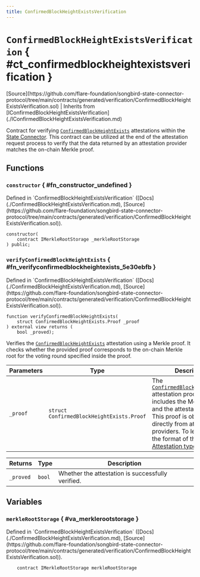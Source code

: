 ```yaml
---
title: ConfirmedBlockHeightExistsVerification
---
```


<!-- This is an autogenerated file. Do not edit! -->

# `ConfirmedBlockHeightExistsVerification` { #ct_confirmedblockheightexistsverification }

<div class="api-node-source" markdown>
[Source](https://github.com/flare-foundation/songbird-state-connector-protocol/tree/main/contracts/generated/verification/ConfirmedBlockHeightExistsVerification.sol) | Inherits from [IConfirmedBlockHeightExistsVerification](./IConfirmedBlockHeightExistsVerification.md)
</div>

<div class="api-node-internal" markdown>

Contract for verifying [`ConfirmedBlockHeightExists`](../attestation-types/ConfirmedBlockHeightExists.md) attestations within the [State Connector](https://docs.flare.network/tech/state-connector/).
This contract can be utilized at the end of the attestation request process to verify that the data
returned by an attestation provider matches the on-chain Merkle proof.

</div>

<div class="api-node-type" markdown>

## Functions

<div class="api-node" markdown>

### `constructor` { #fn_constructor_undefined }

<div class="api-node-source" markdown>
Defined in `ConfirmedBlockHeightExistsVerification` ([Docs](./ConfirmedBlockHeightExistsVerification.md), [Source](https://github.com/flare-foundation/songbird-state-connector-protocol/tree/main/contracts/generated/verification/ConfirmedBlockHeightExistsVerification.sol)).
</div>

<div class="api-node-internal" markdown>

```solidity
constructor(
    contract IMerkleRootStorage _merkleRootStorage
) public;
```

</div>
</div>

<div class="api-node" markdown>

### `verifyConfirmedBlockHeightExists` { #fn_verifyconfirmedblockheightexists_5e30ebfb }

<div class="api-node-source" markdown>
Defined in `ConfirmedBlockHeightExistsVerification` ([Docs](./ConfirmedBlockHeightExistsVerification.md), [Source](https://github.com/flare-foundation/songbird-state-connector-protocol/tree/main/contracts/generated/verification/ConfirmedBlockHeightExistsVerification.sol)).
</div>

<div class="api-node-internal" markdown>

```solidity
function verifyConfirmedBlockHeightExists(
    struct ConfirmedBlockHeightExists.Proof _proof
) external view returns (
    bool _proved);
```

Verifies the [`ConfirmedBlockHeightExists`](../attestation-types/ConfirmedBlockHeightExists.md) attestation using a Merkle proof.
It checks whether the provided proof corresponds to the on-chain Merkle root for the voting round specified inside the proof.

| Parameters | Type | Description |
| ---------- | ---- | ----------- |
| `_proof` | `struct ConfirmedBlockHeightExists.Proof` | The [`ConfirmedBlockHeightExists`](../attestation-types/ConfirmedBlockHeightExists.md) attestation proof, which includes the Merkle proof and the attestation data.               This proof is obtained directly from attestation providers.               To learn about the format of this data, see [Attestation types](https://github.com/flare-foundation/songbird-state-connector-protocol/blob/main/specs/attestations/attestation-type-definition.md). |

| Returns | Type | Description |
| ------- | ---- | ----------- |
| `_proved` | `bool` | Whether the attestation is successfully verified. |
</div>
</div>

</div>

<div class="api-node-type" markdown>

## Variables

<div class="api-node" markdown>

### `merkleRootStorage` { #va_merklerootstorage }

<div class="api-node-source" markdown>
Defined in `ConfirmedBlockHeightExistsVerification` ([Docs](./ConfirmedBlockHeightExistsVerification.md), [Source](https://github.com/flare-foundation/songbird-state-connector-protocol/tree/main/contracts/generated/verification/ConfirmedBlockHeightExistsVerification.sol)).
</div>

<div class="api-node-internal" markdown>

```solidity
    contract IMerkleRootStorage merkleRootStorage
```

</div>
</div>

</div>

